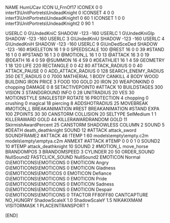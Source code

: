 NAME 			HumUCav
ICON 			U_FrnOf17
ICONEX 0 0 interf3\UnitPortrets\UndeadKnight 0
ICONSET 4 0 0 interf3\UnitPortrets\UndeadKnight1 0 60 1
ICONSET 1 0 0 interf3\UnitPortrets\UndeadKnight2 0 90 1

USERLC 			0 G\UndedKniC   SHADOW -123 -160
USERLC 			1 G\UndedKniGlp SHADOW -123 -160
USERLC 			3 G\UndedKniU   SHADOW -123 -160
USERLC 			4 G\UndedKniH   SHADOW -123 -160
USERLC 			9 G\UnDedSceDed SHADOW -123 -160
#SKELETON               16 1 9 0
SPEEDSCALE 100
@REST     		16 0 0 39
#STAND    		16 1 0 0
#PSTAND   		16 1 3 0
@MOTION_L 		16 1 0 13
@ATTACK   		16 3 0 19
@DEATH    		16 4 0 59
@SUMMON    		16 4 59 0 
#DEATHLIE1 		16 1 4 59
GEOMETRY 		1 18 120
LIFE     		220
RECTANGLE 		0 0 42 80
ATTACK_RADIUS 		0 0 40
ATTACK_PAUSE 		0 0
ADD_ATTACK_RADIUS 	0 128
SEARCH_ENEMY_RADIUS 	350
DET_RADIUS 		0 0 7000
MATHERIAL 		1 BODY
CANKILL 		4 BODY WOOD BUILDING IRON
PRICE 			3 FOOD 100 GOLD 20 IRON 20
WEAPONKIND 		0 chopping 
DAMAGE   		0 8
SETACTIVEPOINT0		#ATTACK 10
BUILDSTAGES 		300
VISION 			3
STANDGROUND
INFO 			0 28
UNITRADIUS 		20
VES 			30
MOTIONSTYLE 		SINGLESTEP
ROTATE 			16
PROTECTION 		4 chopping 0 crushing 0 magical 18 piercing 8
ADDSHOTRADIUS 		25
MOVEBREAK 		#MOTION_L
BREAKANIMATION 		#REST
BREAKANIMATION 		#STAND
EXPA 			100
ZPOINTS 30 30
CANSTORM
COLLISION 20
SELTYPE SelMedium 1 1
KILLERAWARD             GOLD 44
KILLERAWARDRANDOM       GOLD 11
SkirmishAwardPercent 25
CANSTORM
SHADOWLESS
COLUMN 2
SOUND 5 #DEATH death_deathknight
SOUND 12 #ATTACK attack_sword
SOUNDFRAME2 #ATTACK 46
!TEMP  1 60 models\empty\empty.c2m models\empty\emptya.c2m
ANMEXT #ATTACK #TEMP 0 0 0 1 0
SOUND2 10 #TEMP attack_deathknight 10
SOUND 2 #MOTION_L move_horse
BRANDOMPOS 3
BRANDOMSPEED 3
CYLINDER 20 50
ORDER_SOUND NullSound2
FASTCLICK_SOUND NullSound2
EMOTICON Normal G\EMOTICONS\EMOTICONS 0
EMOTICON Angry G\EMOTICONS\EMOTICONS 0
EMOTICON Gladness G\EMOTICONS\EMOTICOS 0
EMOTICON Defiance G\EMOTICONS\EMOTICONS 0
EMOTICON Pride G\EMOTICONS\EMOTICONS 0
EMOTICON Sadness G\EMOTICONS\EMOTICONS 0
EMOTICON Despair G\EMOTICONS\EMOTICONS 0
TFACTOR FF80FF80
CANTCAPTURE
NO_HUNGRY
ShadowScaleX 1.0
ShadowScaleY 1.5
NIKAKIXMAM
VISITORMASK 1
PLACEINTRANSPORT 1

[END]
